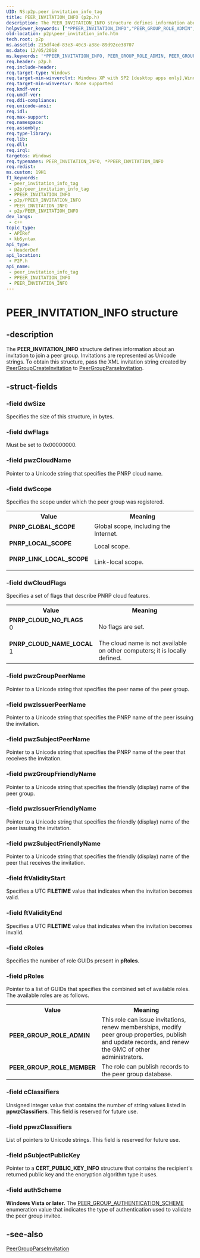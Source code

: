```yaml
---
UID: NS:p2p.peer_invitation_info_tag
title: PEER_INVITATION_INFO (p2p.h)
description: The PEER_INVITATION_INFO structure defines information about an invitation to join a peer group.
helpviewer_keywords: ["*PPEER_INVITATION_INFO","PEER_GROUP_ROLE_ADMIN","PEER_GROUP_ROLE_MEMBER","PEER_INVITATION_INFO","PEER_INVITATION_INFO structure [Peer Networking]","PNRP_CLOUD_NAME_LOCAL","PNRP_CLOUD_NO_FLAGS","PNRP_GLOBAL_SCOPE","PNRP_LINK_LOCAL_SCOPE","PNRP_LOCAL_SCOPE","PPEER_INVITATION_INFO","PPEER_INVITATION_INFO structure pointer [Peer Networking]","p2p.peer_invitation_info","p2p/PPEER_INVITATION_INFO","p2p/peer_invitation_info_tag"]
old-location: p2p\peer_invitation_info.htm
tech.root: p2p
ms.assetid: 215df4ed-83e3-40c3-a38e-89d92ce38707
ms.date: 12/05/2018
ms.keywords: '*PPEER_INVITATION_INFO, PEER_GROUP_ROLE_ADMIN, PEER_GROUP_ROLE_MEMBER, PEER_INVITATION_INFO, PEER_INVITATION_INFO structure [Peer Networking], PNRP_CLOUD_NAME_LOCAL, PNRP_CLOUD_NO_FLAGS, PNRP_GLOBAL_SCOPE, PNRP_LINK_LOCAL_SCOPE, PNRP_LOCAL_SCOPE, PPEER_INVITATION_INFO, PPEER_INVITATION_INFO structure pointer [Peer Networking], p2p.peer_invitation_info, p2p/PPEER_INVITATION_INFO, p2p/peer_invitation_info_tag'
req.header: p2p.h
req.include-header: 
req.target-type: Windows
req.target-min-winverclnt: Windows XP with SP2 [desktop apps only],Windows XP with SP1 with the Advanced Networking Pack forWindows XP
req.target-min-winversvr: None supported
req.kmdf-ver: 
req.umdf-ver: 
req.ddi-compliance: 
req.unicode-ansi: 
req.idl: 
req.max-support: 
req.namespace: 
req.assembly: 
req.type-library: 
req.lib: 
req.dll: 
req.irql: 
targetos: Windows
req.typenames: PEER_INVITATION_INFO, *PPEER_INVITATION_INFO
req.redist: 
ms.custom: 19H1
f1_keywords:
 - peer_invitation_info_tag
 - p2p/peer_invitation_info_tag
 - PPEER_INVITATION_INFO
 - p2p/PPEER_INVITATION_INFO
 - PEER_INVITATION_INFO
 - p2p/PEER_INVITATION_INFO
dev_langs:
 - c++
topic_type:
 - APIRef
 - kbSyntax
api_type:
 - HeaderDef
api_location:
 - P2P.h
api_name:
 - peer_invitation_info_tag
 - PPEER_INVITATION_INFO
 - PEER_INVITATION_INFO
---
```


# PEER_INVITATION_INFO structure


## -description

The <b>PEER_INVITATION_INFO</b> structure defines information about an invitation to join a peer group. Invitations are represented as Unicode strings. To obtain this structure, pass the XML invitation string  created by <a href="/windows/desktop/api/p2p/nf-p2p-peergroupcreateinvitation">PeerGroupCreateInvitation</a> to <a href="/windows/desktop/api/p2p/nf-p2p-peergroupparseinvitation">PeerGroupParseInvitation</a>.

## -struct-fields

### -field dwSize

Specifies the size of this structure, in bytes.

### -field dwFlags

Must be set to 0x00000000.

### -field pwzCloudName

Pointer to a Unicode string that specifies the PNRP cloud name.

### -field dwScope

Specifies the scope under which the peer group was registered.

<table>
<tr>
<th>Value</th>
<th>Meaning</th>
</tr>
<tr>
<td width="40%"><a id="PNRP_GLOBAL_SCOPE"></a><a id="pnrp_global_scope"></a><dl>
<dt><b>PNRP_GLOBAL_SCOPE</b></dt>
</dl>
</td>
<td width="60%">
Global scope, including the Internet.

</td>
</tr>
<tr>
<td width="40%"><a id="PNRP_LOCAL_SCOPE"></a><a id="pnrp_local_scope"></a><dl>
<dt><b>PNRP_LOCAL_SCOPE</b></dt>
</dl>
</td>
<td width="60%">
Local scope.

</td>
</tr>
<tr>
<td width="40%"><a id="PNRP_LINK_LOCAL_SCOPE"></a><a id="pnrp_link_local_scope"></a><dl>
<dt><b>PNRP_LINK_LOCAL_SCOPE</b></dt>
</dl>
</td>
<td width="60%">
Link-local scope.

</td>
</tr>
</table>

### -field dwCloudFlags

Specifies a set of flags that describe PNRP cloud features.

<table>
<tr>
<th>Value</th>
<th>Meaning</th>
</tr>
<tr>
<td width="40%"><a id="PNRP_CLOUD_NO_FLAGS"></a><a id="pnrp_cloud_no_flags"></a><dl>
<dt><b>PNRP_CLOUD_NO_FLAGS</b></dt>
<dt>0</dt>
</dl>
</td>
<td width="60%">
No flags are set.

</td>
</tr>
<tr>
<td width="40%"><a id="PNRP_CLOUD_NAME_LOCAL"></a><a id="pnrp_cloud_name_local"></a><dl>
<dt><b>PNRP_CLOUD_NAME_LOCAL</b></dt>
<dt>1</dt>
</dl>
</td>
<td width="60%">
The cloud name is not available on other computers; it is locally defined.

</td>
</tr>
</table>

### -field pwzGroupPeerName

Pointer to a Unicode string that specifies the peer name of the peer group.

### -field pwzIssuerPeerName

Pointer to a Unicode string that specifies the PNRP name of the peer issuing the invitation.

### -field pwzSubjectPeerName

Pointer to a Unicode string that specifies the PNRP name of the peer that receives the invitation.

### -field pwzGroupFriendlyName

Pointer to a Unicode string that specifies the friendly (display) name of the peer group.

### -field pwzIssuerFriendlyName

Pointer to a Unicode string that specifies the friendly (display) name of the peer issuing the invitation.

### -field pwzSubjectFriendlyName

Pointer to a Unicode string that specifies the friendly (display) name of the peer that receives the invitation.

### -field ftValidityStart

Specifies a UTC <b>FILETIME</b> value that indicates when the invitation  becomes valid.

### -field ftValidityEnd

Specifies a UTC <b>FILETIME</b> value that indicates when the invitation becomes invalid.

### -field cRoles

Specifies the number of role GUIDs present in <b>pRoles</b>.

### -field pRoles

Pointer to a list of GUIDs that specifies the combined set of available roles. The available roles are as follows.

<table>
<tr>
<th>Value</th>
<th>Meaning</th>
</tr>
<tr>
<td width="40%"><a id="PEER_GROUP_ROLE_ADMIN"></a><a id="peer_group_role_admin"></a><dl>
<dt><b>PEER_GROUP_ROLE_ADMIN</b></dt>
</dl>
</td>
<td width="60%">
This role can issue invitations, renew memberships, modify peer group properties, publish and update records, and renew the GMC of other administrators.

</td>
</tr>
<tr>
<td width="40%"><a id="PEER_GROUP_ROLE_MEMBER"></a><a id="peer_group_role_member"></a><dl>
<dt><b>PEER_GROUP_ROLE_MEMBER</b></dt>
</dl>
</td>
<td width="60%">
The role can publish records to the peer group database.

</td>
</tr>
</table>

### -field cClassifiers

Unsigned integer value that contains the number of string values listed in <b>ppwzClassifiers</b>. This field is reserved for future use.

### -field ppwzClassifiers

List of pointers to Unicode strings. This field is reserved for future use.

### -field pSubjectPublicKey

Pointer to a <b>CERT_PUBLIC_KEY_INFO</b> structure that contains the recipient's returned public key and the encryption algorithm type it uses.

### -field authScheme

<b>Windows Vista or later.</b>           The <a href="/windows/desktop/api/p2p/ne-p2p-peer_group_authentication_scheme">PEER_GROUP_AUTHENTICATION_SCHEME</a> enumeration value that indicates the type of authentication used to validate the peer group invitee.

## -see-also

<a href="/windows/desktop/api/p2p/nf-p2p-peergroupparseinvitation">PeerGroupParseInvitation</a>

